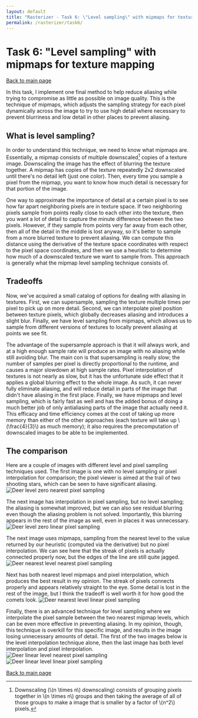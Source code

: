 ```yaml
---
layout: default
title: "Rasterizer - Task 6: \"Level sampling\" with mipmaps for texture mapping"
permalink: /rasterizer/task6/
---
```


# Task 6: "Level sampling" with mipmaps for texture mapping
[Back to main page]({{site.baseurl}}/rasterizer/)

In this task, I implement one final method to help reduce aliasing while trying to compromise as little as possible on image quality.
This is the technique of mipmaps, which adjusts the sampling strategy for each pixel dynamically across the image to try to use high detail where necessary to prevent blurriness and low detail in other places to prevent aliasing.
## What is level sampling?
In order to understand this technique, we need to know what mipmaps are.
Essentially, a mipmap consists of multiple downscaled[^1] copies of a texture image.
Downscaling the image has the effect of blurring the texture together.
A mipmap has copies of the texture repeatedly 2x2 downscaled until there's no detail left (just one color).
Then, every time you sample a pixel from the mipmap, you want to know how much detail is necessary for that portion of the image.

One way to approximate the importance of detail at a certain pixel is to see how far apart neighboring pixels are in texture space.
If two neighboring pixels sample from points really close to each other into the texture, then you want a lot of detail to capture the minute difference between the two pixels.
However, if they sample from points very far away from each other, then all of the detail in the middle is lost anyway, so it's better to sample from a more blurred texture to prevent aliasing.
We can compute this distance using the derivative of the texture space coordinates with respect to the pixel space coordinates, and then we use a heuristic to determine how much of a downscaled texture we want to sample from.
This approach is generally what the mipmap level sampling technique consists of.

## Tradeoffs
Now, we've acquired a small catalog of options for dealing with aliasing in textures.
First, we can supersample, sampling the texture multiple times per pixel to pick up on more detail.
Second, we can interpolate pixel position between texture pixels, which globally decreases aliasing and introduces a slight blur.
Finally, we have level sampling from mipmaps, which allows us to sample from different versions of textures to locally prevent aliasing at points we see fit.

The advantage of the supersample approach is that it will always work, and at a high enough sample rate will produce an image with no aliasing while still avoiding blur.
The main con is that supersampling is really slow; the number of samples per pixel is directly proportional to the runtime, and causes a major slowdown at high sample rates.
Pixel interpolation of textures is not nearly as slow, but it has the unfortunate side effect that it applies a global blurring effect to the whole image.
As such, it can never fully eliminate aliasing, and will reduce detail in parts of the image that didn't have aliasing in the first place.
Finally, we have mipmaps and level sampling, which is fairly fast as well and has the added bonus of doing a much better job of only antialiasing parts of the image that actually need it. 
This efficacy and time efficiency comes at the cost of taking up more memory than either of the other approaches (each texture will take up \\(\frac{4}{3}\\) as much memory); it also requires the precomputation of downscaled images to be able to be implemented.

## The comparison
Here are a couple of images with different level and pixel sampling techniques used.
The first image is one with no level sampling or pixel interpolation for comparison; the pixel viewer is aimed at the trail of two shooting stars, which can be seen to have significant aliasing.
![Deer level zero nearest pixel sampling](/hw-webpages-sp24-spegeerino/docs/assets/hw1images/task6-deer-0N.png)

The next image has interpolation in pixel sampling, but no level sampling; the aliasing is somewhat improved, but we can also see residual blurring even though the aliasing problem is not solved. 
Importantly, this blurring appears in the rest of the image as well, even in places it was unnecessary.
![Deer level zero linear pixel sampling](/hw-webpages-sp24-spegeerino/docs/assets/hw1images/task6-deer-0L.png)

The next image uses mipmaps, sampling from the nearest level to the value returned by our heuristic (computed via the derivative) but no pixel interpolation.
We can see here that the streak of pixels is actually connected properly now, but the edges of the line are still quite jagged. 
![Deer nearest level nearest pixel sampling](/hw-webpages-sp24-spegeerino/docs/assets/hw1images/task6-deer-NN.png)

Next has both nearest level mipmaps and pixel interpolation, which produces the best result in my opinion.
The streak of pixels connects properly and appears relatively straight to the eye.
Some detail is lost in the rest of the image, but I think the tradeoff is well worth it for how good the comets look.
![Deer nearest level linear pixel sampling](/hw-webpages-sp24-spegeerino/docs/assets/hw1images/task6-deer-NL.png)

Finally, there is an advanced technique for level sampling where we interpolate the pixel sample between the two nearest mipmap levels, which can be even more effective in preventing aliasing.
In my opinion, though, this technique is overkill for this specific image, and results in the image losing unnecessary amounts of detail.
The first of the two images below is the level interpolation technique alone, then the last image has both level interpolation and pixel interpolation.
![Deer linear level nearest pixel sampling](/hw-webpages-sp24-spegeerino/docs/assets/hw1images/task6-deer-LN.png)
![Deer linear level linear pixel sampling](/hw-webpages-sp24-spegeerino/docs/assets/hw1images/task6-deer-LL.png)

[Back to main page]({{site.baseurl}}/rasterizer/)

[^1]: Downscaling (\\(n \times n\\) downscaling) consists of grouping pixels together in \\(n \times n\\) groups and then taking the average of all of those groups to make a image that is smaller by a factor of \\(n^2\\) pixels.

 